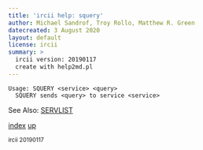 ```yaml
---
title: 'ircii help: squery'
author: Michael Sandrof, Troy Rollo, Matthew R. Green
datecreated: 3 August 2020
layout: default
license: ircii
summary: >
  ircii version: 20190117
  create with help2md.pl
---
```

```
Usage: SQUERY <service> <query>
  SQUERY sends <query> to service <service>

```
See Also:
  [SERVLIST](servlist.html)

[index](index.html)
[up](..)

<small> ircii 20190117 </small>
